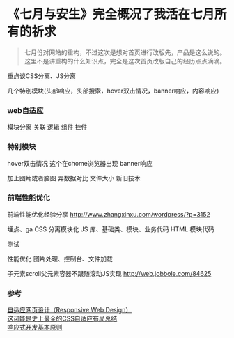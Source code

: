 
# 《七月与安生》完全概况了我活在七月所有的祈求

>七月份对网站的重构，不过这次是想对首页进行改版先，产品是这么说的。
>这里不是讲重构的什么知识点，完全是这次首页改版自己的经历点点滴滴。


重点谈CSS分离、JS分离  

几个特别模块(头部响应，头部搜索，hover双击情况，banner响应，内容响应)

### web自适应

模块分离 关联
逻辑
组件 控件


### 特别模块

hover双击情况 这个在chome浏览器出现
banner响应

加上图片或者脑图
弄数据对比
文件大小
新旧技术

### 前端性能优化

前端性能优化经验分享 http://www.zhangxinxu.com/wordpress/?p=3152


埋点、ga
CSS 分离模块化
JS 库、基础类、模块、业务代码
HTML 模块代码

测试

性能优化 图片处理、控制台、文件加载

子元素scroll父元素容器不跟随滚动JS实现 http://web.jobbole.com/84625

### 参考

[自适应网页设计（Responsive Web Design）](http://www.ruanyifeng.com/blog/2012/05/responsive_web_design.html)  
[这可能是史上最全的CSS自适应布局总结](http://web.jobbole.com/86080/)  
[响应式开发基本原则](http://www.toutiao.com/i6232157654169420289/)    
[]()  











